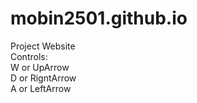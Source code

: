# mobin2501.github.io
Project Website</br>
Controls:</br>
W or UpArrow</br>
D or RigntArrow</br>
A or LeftArrow</br>
